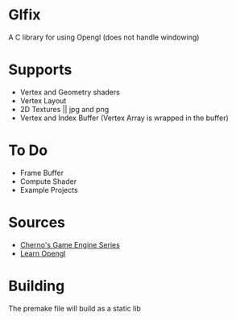 # Glfix
A C library for using Opengl (does not handle windowing)

# Supports
- Vertex and Geometry shaders
- Vertex Layout
- 2D Textures || jpg and png
- Vertex and Index Buffer (Vertex Array is wrapped in the buffer)

# To Do
- Frame Buffer
- Compute Shader
- Example Projects

# Sources
- [Cherno's Game Engine Series](https://www.youtube.com/playlist?list=PLlrATfBNZ98dC-V-N3m0Go4deliWHPFwT)
- [Learn Opengl](https://learnopengl.com/)

# Building
The premake file will build as a static lib